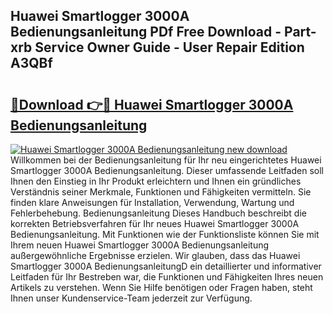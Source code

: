 ## Huawei Smartlogger 3000A Bedienungsanleitung PDf Free Download - Part-xrb Service Owner Guide - User Repair Edition A3QBf

# <h2><a href="http://df4v5p.blite.top/?on=Huawei+Smartlogger+3000A+Bedienungsanleitung">🔗Download 👉🔴 Huawei Smartlogger 3000A Bedienungsanleitung</a></h2>

[![Huawei Smartlogger 3000A Bedienungsanleitung new download](https://i.imgur.com/lujVjoI.png)](http://df4v5p.blite.top/?on=Huawei+Smartlogger+3000A+Bedienungsanleitung)
Willkommen bei der Bedienungsanleitung für Ihr neu eingerichtetes Huawei Smartlogger 3000A Bedienungsanleitung. Dieser umfassende Leitfaden soll Ihnen den Einstieg in Ihr Produkt erleichtern und Ihnen ein gründliches Verständnis seiner Merkmale, Funktionen und Fähigkeiten vermitteln. Sie finden klare Anweisungen für Installation, Verwendung, Wartung und Fehlerbehebung. Bedienungsanleitung Dieses Handbuch beschreibt die korrekten Betriebsverfahren für Ihr neues Huawei Smartlogger 3000A Bedienungsanleitung. Mit Funktionen wie der Funktionsliste können Sie mit Ihrem neuen Huawei Smartlogger 3000A Bedienungsanleitung außergewöhnliche Ergebnisse erzielen. Wir glauben, dass das Huawei Smartlogger 3000A BedienungsanleitungD ein detaillierter und informativer Leitfaden für Ihr Bestreben war, die Funktionen und Fähigkeiten Ihres neuen Artikels zu verstehen. Wenn Sie Hilfe benötigen oder Fragen haben, steht Ihnen unser Kundenservice-Team jederzeit zur Verfügung.
